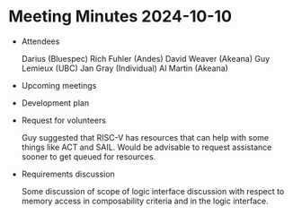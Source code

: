 # Meeting Minutes 2024-10-10

- Attendees

  Darius (Bluespec)
  Rich Fuhler (Andes)
  David Weaver (Akeana)
  Guy Lemieux (UBC)
  Jan Gray (Individual)
  Al Martin (Akeana)

- Upcoming meetings
- Development plan
- Request for volunteers

  Guy suggested that RISC-V has resources that can help with some
  things like ACT and SAIL.  Would be advisable to request assistance
  sooner to get queued for resources.

- Requirements discussion

  Some discussion of scope of logic interface discussion with respect
  to memory access in composability criteria and in the logic
  interface.
